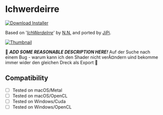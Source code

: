 # Ichwerdeirre
[![Download Installer](https://img.shields.io/static/v1?label=Download&message=Ichwerdeirre-Installer.lua&color=blue)](Ichwerdeirre-Installer.lua "Installer")

Based on '_[IchWerdeIrre](https://www.shadertoy.com/view/Nl2yz1)_' by [N.N.](https://www.shadertoy.com/user/N.N.) and ported by [JiPi](../../Site/Profiles/JiPi.md).

[![Thumbnail](Ichwerdeirre_320x180.png)](https://www.shadertoy.com/view/Nl2yz1 "View on Shadertoy.com")

:construction: ***ADD SOME REASONABLE DESCRIPTION HERE!*** Auf der Suche nach einem Bug - warum kann ich den Shader nicht verÃ¤ndern uind bekomme immer wider den gleichen Dreck als Export :construction:

## Compatibility
- [ ] Tested on macOS/Metal
- [ ] Tested on macOS/OpenCL
- [ ] Tested on Windows/Cuda
- [ ] Tested on Windows/OpenCL
